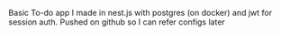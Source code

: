 Basic To-do app I made in nest.js with postgres (on docker) and jwt for session auth. Pushed on github so I can refer configs later
